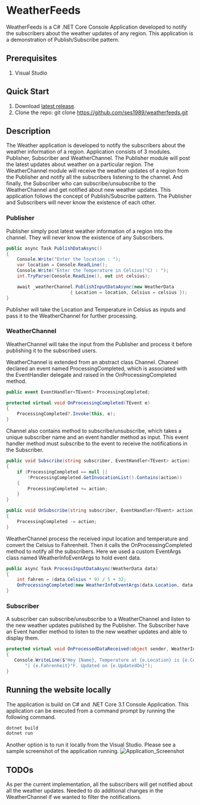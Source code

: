 # WeatherFeeds

WeatherFeeds is a C# .NET Core Console Application developed to notify the subscribers about the weather updates of any region. This application is a demonstration of Publish/Subscribe pattern.

## Prerequisites
1. Visual Studio

## Quick Start

1. Download [latest release](https://github.com/ses1989/weatherfeeds/archive/master.zip).
2. Clone the repo: git clone https://github.com/ses1989/weatherfeeds.git

## Description


The Weather application is developed to notify the subscribers about the weather information of a region. Application consists of 3 modules. Publisher, Subscriber and WeatherChannel. The Publisher module will post the latest updates about weather on a particular region. The WeatherChannel module will receive the weather updates of a region from the Publisher and notify all the subscribers listening to the channel. And finally, the Subscriber who can subscribe/unsubscribe to the WeatherChannel and get notified about new weather updates. This application follows the concept of Publish/Subscribe pattern. The Publisher and Subscribers will never know the existence of each other.



### Publisher
Publisher simply post latest weather information of a region into the channel. They will never know the existence of any Subscribers.
```c#
public async Task PublishDataAsync()
{
    Console.Write("Enter the location : ");
    var location = Console.ReadLine();
    Console.Write("Enter the Temperature in Celsius(°C) : ");
    int.TryParse(Console.ReadLine(), out int celsius);

    await _weatherChannel.PublishInputDataAsync(new WeatherData 
                        { Location = location, Celsius = celsius });
}
```
Publisher will take the Location and Temperature in Celsius as inputs and pass it to the WeatherChannel for further processing. 

### WeatherChannel
WeatherChannel will take the input from the Publisher and process it before publishing it to the subscribed users. 


WeatherChannel is extended from an abstract class Channel<TEvent>. Channel<TEvent> declared an event named ProcessingCompleted, which is associated with the EventHandler<TEventArgs> delegate and raised in the OnProcessingCompleted method.
```c#
public event EventHandler<TEvent> ProcessingCompleted;

protected virtual void OnProcessingCompleted(TEvent e)
{
    ProcessingCompleted?.Invoke(this, e);
}
```
Channel<TEvent> also contains method to subscribe/unsubscribe, which takes a unique subscriber name and an event handler method as input. This event handler method must subscribe to the event to receive the notifications in the Subscriber.
```c#
public void Subscribe(string subscriber, EventHandler<TEvent> action)
{
    if (ProcessingCompleted == null || 
        !ProcessingCompleted.GetInvocationList().Contains(action))
    {
        ProcessingCompleted += action;
    }
}

public void UnSubscribe(string subscriber, EventHandler<TEvent> action)
{
    ProcessingCompleted -= action;
}
```

WeatherChannel process the received input location and temperature and convert the Celsius to Fahrenheit. Then it calls the OnProcessingCompleted method to notify all the subscribers. Here we used a custom EventArgs class named WeatherInfoEventArgs to hold event data.
```c#
public async Task ProcessInputDataAsync(WeatherData data)
{
    int fahren = (data.Celsius * 9) / 5 + 32;
    OnProcessingCompleted(new WeatherInfoEventArgs(data.Location, data.Celsius, fahren));
}
```
### Subscriber
A subscriber can subscribe/unsubscribe to a WeatherChannel and listen to the new weather updates published by the Publisher. The Subscriber have an Event handler method to listen to the new weather updates and able to display them.
```c#
protected virtual void OnProcessedDataReceived(object sender, WeatherInfoEventArgs e)
{
   Console.WriteLine($"Hey {Name}, Temperature at {e.Location} is {e.Celsius}°C" +
       "| {e.Fahrenheit}°F. Updated on {e.UpdatedOn}");
}
```

## Running the website locally
The application is build on C# and .NET Core 3.1 Console Application. This application can be executed from a command prompt by running the following command.

```cmd
dotnet build
dotnet run
```
Another option is to run it locally from the Visual Studio.
Please see a sample screenshot of the application running.
![Application_Screenshot](https://postimg.cc/jL0NBTCs)

## TODOs
As per the current implementation, all the subscribers will get notified about all the weather updates. Needed to do additional changes in the WeatherChannel if we wanted to filter the notifications.
